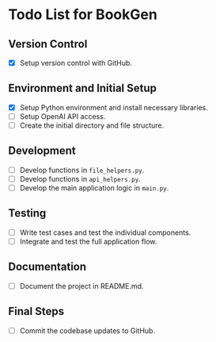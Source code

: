 # Todo List for BookGen

## Version Control
- [x] Setup version control with GitHub.

## Environment and Initial Setup
- [x] Setup Python environment and install necessary libraries.
- [ ] Setup OpenAI API access.
- [ ] Create the initial directory and file structure.

## Development
- [ ] Develop functions in `file_helpers.py`.
- [ ] Develop functions in `api_helpers.py`.
- [ ] Develop the main application logic in `main.py`.

## Testing
- [ ] Write test cases and test the individual components.
- [ ] Integrate and test the full application flow.

## Documentation
- [ ] Document the project in README.md.

## Final Steps
- [ ] Commit the codebase updates to GitHub.
